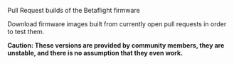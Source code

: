 Pull Request builds of the Betaflight firmware

Download firmware images built from currently open pull requests in order to test them.

**Caution: These versions are provided by community members, they are unstable, and there is no assumption that they even work.**
